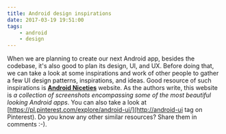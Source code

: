 ```yaml
---
title: Android design inspirations
date: 2017-03-19 19:51:00
tags:
	- android
	- design
---
```


When we are planning to create our next Android app, besides the codebase, it's also good to plan its design, UI, and UX. Before doing that, we can take a look at some inspirations and work of other people to gather a few UI design patterns, inspirations, and ideas. Good resource of such inspirations is [**Android Niceties**](http://androidniceties.tumblr.com) website. As the authors write, this website is _a collection of screenshots encompassing some of the most beautiful looking Android apps_. You can also take a look at [https://pl.pinterest.com/explore/android-ui/](http://android-ui tag on Pinterest). Do you know any other similar resources? Share them in comments :-).